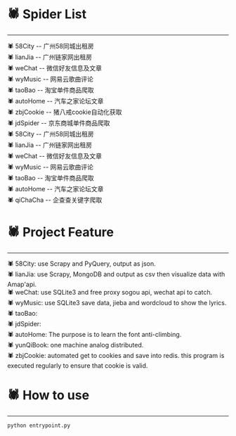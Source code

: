 # :spider:  Spider List
****

:spider: 58City -- 广州58同城出租房  
:spider: lianJia -- 广州链家网出租房  
:spider: weChat -- 微信好友信息及文章  
:spider: wyMusic -- 网易云歌曲评论  
:spider: taoBao -- 淘宝单件商品爬取  
:spider: autoHome -- 汽车之家论坛文章   
:spider: zbjCookie -- 猪八戒cookie自动化获取  
:spider: jdSpider -- 京东商城单件商品爬取  
:spider: 58City -- 广州58同城出租房  
:spider: lianJia -- 广州链家网出租房  
:spider: weChat -- 微信好友信息及文章  
:spider: wyMusic -- 网易云歌曲评论  
:spider: taoBao -- 淘宝单件商品爬取  
:spider: autoHome -- 汽车之家论坛文章   
:spider: qiChaCha -- 企查查关键字爬取


# :spider:  Project Feature
****
:spider: 58City: use Scrapy and PyQuery, output as json.  
:spider: lianJia: use Scrapy, MongoDB and output as csv then visualize data with Amap'api.  
:spider: weChat: use SQLite3 and free proxy sogou api, wechat api to catch.  
:spider: wyMusic: use SQLite3 save data, jieba and wordcloud to show the lyrics.  
:spider: taoBao:  
:spider: jdSpider:  
:spider: autoHome: The purpose is to learn the font anti-climbing.  
:spider: yunQiBook: one machine analog distributed.  
:spider: zbjCookie: automated get to cookies and save into redis. this program is executed regularly to ensure that cookie is valid.   


# :spider:  How to use
****
```
python entrypoint.py
```

